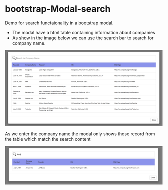 # bootstrap-Modal-search

Demo for search functaionality in a bootstrap modal.
- The modal have a html table containing information about companies 
- As show in the image below we can use the search bar to search for company name.

![Alt text](https://github.com/JaideepKatkar/bootstrap-Modal-search/blob/master/img/screenshot_modal.png)

As we enter the company name the modal only shows those record from the table which match the search content

![Alt text](https://github.com/JaideepKatkar/bootstrap-Modal-search/blob/master/img/screenshot_search.png)
